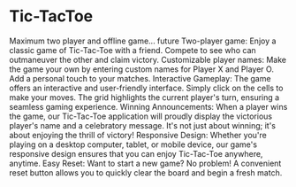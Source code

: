 # Tic-TacToe
Maximum two player  and offline game...
future 
Two-player game: Enjoy a classic game of Tic-Tac-Toe with a friend. Compete to see who can outmaneuver the other and claim victory.
Customizable player names: Make the game your own by entering custom names for Player X and Player O. Add a personal touch to your matches.
Interactive Gameplay: The game offers an interactive and user-friendly interface. Simply click on the cells to make your moves. The grid highlights the current player's turn, ensuring a seamless gaming experience.
Winning Announcements: When a player wins the game, our Tic-Tac-Toe application will proudly display the victorious player's name and a celebratory message. It's not just about winning; it's about enjoying the thrill of victory!
Responsive Design: Whether you're playing on a desktop computer, tablet, or mobile device, our game's responsive design ensures that you can enjoy Tic-Tac-Toe anywhere, anytime.
Easy Reset: Want to start a new game? No problem! A convenient reset button allows you to quickly clear the board and begin a fresh match.
